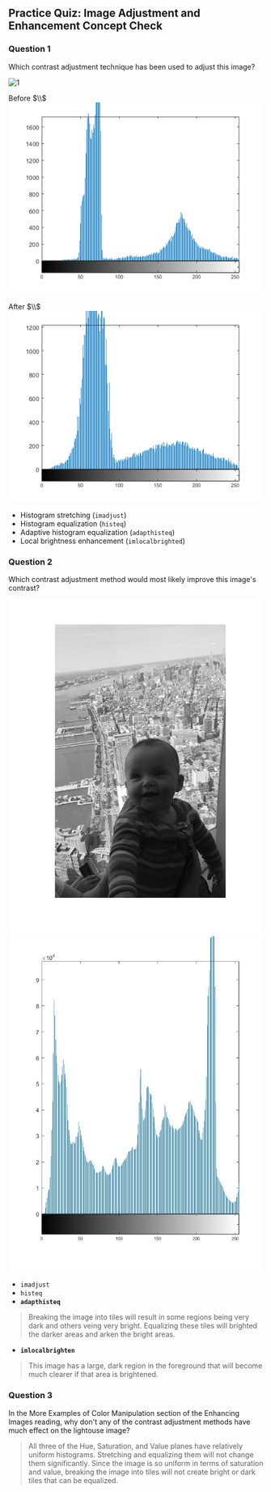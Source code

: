 ## Practice Quiz: Image Adjustment and Enhancement Concept Check

### Question 1

Which contrast adjustment technique has been used to adjust this image?

![1](./images/1.png)

Before $\\$ ![1](./images/2.png)

After $\\$ ![2](./images/3.png)

- Histogram stretching (`imadjust`)
- Histogram equalization (`histeq`)
- Adaptive histogram equalization (`adapthisteq`)
- Local brightness enhancement (`imlocalbrighted`)

### Question 2

Which contrast adjustment method would most likely improve this image's contrast?

![baby](./images/baby.jpg)
![baby-hist](./images/baby-hist.jpg)

- `imadjust`
- `histeq`
- **`adapthisteq`**

> Breaking the image into tiles will result in some regions being very dark and others veing very bright. Equalizing these tiles will brighted the darker areas and arken the bright areas.

- **`imlocalbrighten`**

> This image has a large, dark region in the foreground that will become much clearer if that area is brightened.

### Question 3

In the More Examples of Color Manipulation section of the Enhancing Images reading, why don't any of the contrast adjustment methods have much effect on the lightouse image?

> All three of the Hue, Saturation, and Value planes have relatively uniform histograms. Stretching and equalizing them will not change them significantly. Since the image is so uniform in terms of saturation and value, breaking the image into tiles will not create bright or dark tiles that can be equalized.
